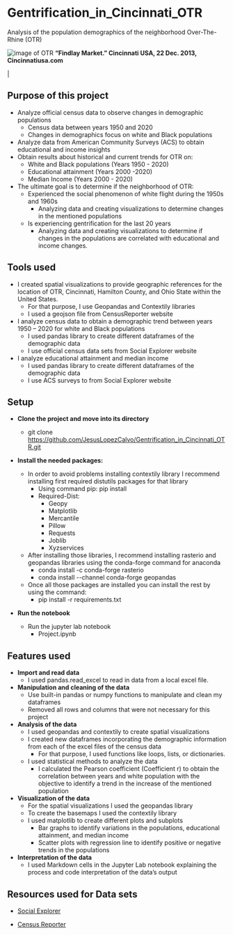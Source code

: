 # **Gentrification_in_Cincinnati_OTR**

Analysis of the population demographics of the neighborhood Over-The-Rhine (OTR)

![image of OTR](https://cincinnatiusa.com/sites/default/files/styles/Array/public/1_Findlay%20Market_Pramik_1.jpg)
 <b>“Findlay Market.” Cincinnati USA, 22 Dec. 2013, Cincinnatiusa.com

‌</b>|

## **Purpose of this project**

* Analyze official census data to observe changes in demographic populations
    * Census data between years 1950 and 2020
    * Changes in demographics focus on white and Black populations
* Analyze data from American Community Surveys (ACS) to obtain educational and income insights
* Obtain results about historical and current trends for OTR on:
    * White and Black populations (Years 1950 - 2020)
    * Educational attainment (Years 2000 -2020)
    * Median Income (Years 2000 - 2020)
* The ultimate goal is to determine if the neighborhood of OTR:
    * Experienced the social phenomenon of white flight during the 1950s and 1960s
        * Analyzing data and creating visualizations to determine changes in the mentioned populations
    * Is experiencing gentrification for the last 20 years
        * Analyzing data and creating visualizations to determine if changes in the populations are correlated with educational and income changes.

## **Tools used**
* I created spatial visualizations to provide geographic references for the location of OTR, Cincinnati, Hamilton County, and Ohio State within the United States.
    * For that purpose, I use Geopandas and Contextily libraries 
    * I used a geojson file from CensusReporter website
* I analyze census data to obtain a demographic trend between years 1950 – 2020 for white and Black populations
    * I used pandas library to create different dataframes of the demographic data
    * I use official census data sets from Social Explorer website 
* I analyze educational attainment and median income
    * I used pandas library to create different dataframes of the demographic data
    * I use ACS surveys to from Social Explorer website


## **Setup**

* **Clone the project and move into its directory**
    * git clone https://github.com/JesusLopezCalvo/Gentrification_in_Cincinnati_OTR.git

* **Install the needed packages:**
    * In order to avoid problems installing contextily library I recommend installing first required distutils packages for that library 
        * Using command pip:  pip install <name of the distutil>
        * Required-Dist:
            * Geopy
            * Matplotlib
            * Mercantile
            * Pillow
            * Requests
            * Joblib
            * Xyzservices
    * After installing those libraries, I recommend installing rasterio and geopandas libraries using the conda-forge command for anaconda 
        * conda install -c conda-forge rasterio
        * conda install --channel conda-forge geopandas
    * Once all those packages are installed you can install the rest by using the command:
        * pip install -r requirements.txt

* **Run the notebook**
    * Run the jupyter lab notebook 
        * Project.ipynb 


## **Features used**
* **Import and read data**
    * I used pandas.read_excel to read in data from a local excel file.
* **Manipulation and cleaning of the data**
    * Use built-in pandas or numpy functions to manipulate and clean my dataframes
    * Removed all rows and columns that were not necessary for this project
* **Analysis of the data**
    * I used geopandas and contextily to create spatial visualizations
    * I created new dataframes incorporating the demographic information from each of the excel files of the census data
        * For that purpose, I used functions like loops, lists, or dictionaries.
    * I used statistical methods to analyze the data
        * I calculated the Pearson coefficient (Coefficient r) to obtain the correlation between years and white population with the objective to identify a trend in the increase of the mentioned population
* **Visualization of the data**
    * For the spatial visualizations I used the geopandas library
    * To create the basemaps I used the contextily library
    * I used matplotlib to create different plots and subplots 
        * Bar graphs to identify variations in the populations, educational attainment, and median income
        * Scatter plots with regression line to identify positive or negative trends in the populations
* **Interpretation of the data**
    * I used Markdown cells in the Jupyter Lab notebook explaining the process and code interpretation of the data’s output

## **Resources used for Data sets**

* [Social Explorer](https://www.socialexplorer.com/a9676d974c/explore "Census Data Sets")

* [Census Reporter](https://censusreporter.org/data/table/?table=B03002&geo_ids=16000US3915000,05000US39061,31000US17140,04000US39,01000US,140|16000US3915000&primary_geo_id=16000US3915000 "Census Data for spatial visualizations")

